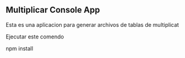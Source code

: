 


## Multiplicar Console App

Esta es una aplicacion para generar archivos de tablas de multiplicat

Ejecutar este comendo

npm install